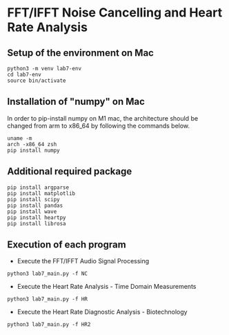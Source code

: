 # FFT/IFFT Noise Cancelling and Heart Rate Analysis  

## Setup of the environment on Mac  
```
python3 -m venv lab7-env  
cd lab7-env  
source bin/activate  
```


## Installation of "numpy" on Mac  
In order to pip-install numpy on M1 mac, the architecture should be changed from arm to x86_64 by following the commands below.  
```
uname -m  
arch -x86_64 zsh  
pip install numpy  
```


## Additional required package  
```
pip install argparse  
pip install matplotlib  
pip install scipy  
pip install pandas    
pip install wave  
pip install heartpy  
pip install librosa  
```


## Execution of each program  
- Execute the FFT/IFFT Audio Signal Processing  
```
python3 lab7_main.py -f NC  
```

- Execute the Heart Rate Analysis - Time Domain Measurements  
```
python3 lab7_main.py -f HR  
```

- Execute the Heart Rate Diagnostic Analysis - Biotechnology  
```
python3 lab7_main.py -f HR2  
```